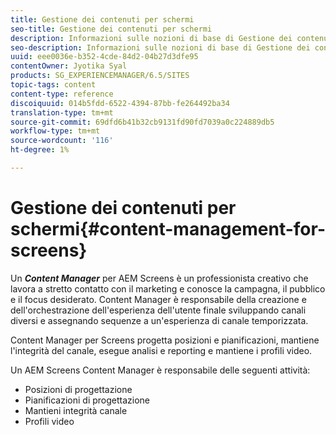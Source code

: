 ```yaml
---
title: Gestione dei contenuti per schermi
seo-title: Gestione dei contenuti per schermi
description: Informazioni sulle nozioni di base di Gestione dei contenuti per gli schermi.
seo-description: Informazioni sulle nozioni di base di Gestione dei contenuti per gli schermi.
uuid: eee0036e-b352-4cde-84d2-04b27d3dfe95
contentOwner: Jyotika Syal
products: SG_EXPERIENCEMANAGER/6.5/SITES
topic-tags: content
content-type: reference
discoiquuid: 014b5fdd-6522-4394-87bb-fe264492ba34
translation-type: tm+mt
source-git-commit: 69dfd6b41b32cb9131fd90fd7039a0c224889db5
workflow-type: tm+mt
source-wordcount: '116'
ht-degree: 1%

---
```



# Gestione dei contenuti per schermi{#content-management-for-screens}

Un ***Content Manager*** per  AEM Screens è un professionista creativo che lavora a stretto contatto con il marketing e conosce la campagna, il pubblico e il focus desiderato. Content Manager è responsabile della creazione e dell&#39;orchestrazione dell&#39;esperienza dell&#39;utente finale sviluppando canali diversi e assegnando sequenze a un&#39;esperienza di canale temporizzata.

Content Manager per Screens progetta posizioni e pianificazioni, mantiene l&#39;integrità del canale, esegue analisi e reporting e mantiene i profili video.

Un  AEM Screens Content Manager è responsabile delle seguenti attività:

* Posizioni di progettazione
* Pianificazioni di progettazione
* Mantieni integrità canale
* Profili video

